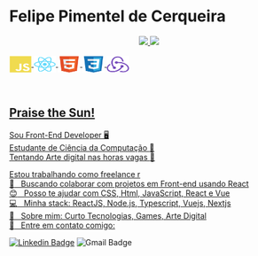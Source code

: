 # Felipe Pimentel de Cerqueira

<div align="center">
  <a href="https://github.com/felipidis">
  <img height="180em" src="https://github-readme-stats.vercel.app/api?username=felipidis&show_icons=true&theme=midnight-purple&include_all_commits=true&count_private=true"/>
  <img height="180em" src="https://github-readme-stats.vercel.app/api/top-langs/?username=felipidis&layout=compact&langs_count=7&theme=midnight-purple"/>
</div>
 
<div style="display: inline_block"><br>
  <img align="center" alt="Rafa-Js" height="30" width="40" src="https://raw.githubusercontent.com/devicons/devicon/master/icons/javascript/javascript-plain.svg">
  <img align="center" alt="Rafa-React" height="30" width="40" src="https://raw.githubusercontent.com/devicons/devicon/master/icons/react/react-original.svg">
  <img align="center" alt="Rafa-HTML" height="30" width="40" src="https://raw.githubusercontent.com/devicons/devicon/master/icons/html5/html5-original.svg">
  <img align="center" alt="Rafa-CSS" height="30" width="40" src="https://raw.githubusercontent.com/devicons/devicon/master/icons/css3/css3-original.svg">
  <img align="center" alt="Rafa-CSS" height="30" width="40" src="https://raw.githubusercontent.com/devicons/devicon/master/icons/redux/redux-original.svg">
</div>
  
<p align="center">
  <img src="https://github.com/urielcaire/learnmd/blob/master/imgs/solaire.gif" alt=""Praise the sun!"" />
</p>

## Praise the Sun!

Sou Front-End Developer 🖥️ <br/>
Estudante de Ciência da Computação :school: <br/>
Tentando Arte digital nas horas vagas :art:

 Estou trabalhando como freelance r
 <br/> :purple_heart: &nbsp; Buscando colaborar com projetos em Front-end usando React
 <br/> :blush: &nbsp; Posso te ajudar com CSS, Html, JavaScript, React e Vue
 <br/> :computer: &nbsp; Minha stack: ReactJS, Node.js, Typescript, Vuejs, Nextjs
 <br/> 💬  &nbsp; Sobre mim: Curto Tecnologias, Games, Arte Digital
 <br/> :email: &nbsp; Entre em contato comigo:
 <br/>
  
[![Linkedin Badge](https://img.shields.io/badge/-FelipePimentel-blue?style=flat-square&logo=Linkedin&logoColor=white&link=https://www.linkedin.com/in/felipidis/)](https://www.linkedin.com/in/felipidis/) 
![Gmail Badge](https://img.shields.io/badge/-felipekdra@gmail.com-c14438?style=flat-square&logo=Gmail&logoColor=white&link=mailto:felipekdra@gmail.com)
<br/>
